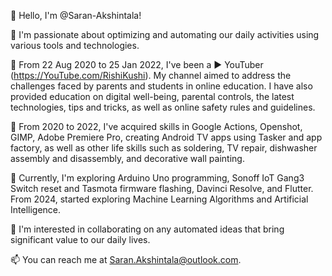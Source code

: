 👋 Hello, I'm @Saran-Akshintala!

👀 I'm passionate about optimizing and automating our daily activities using various tools and technologies.

🎥 From 22 Aug 2020 to 25 Jan 2022, I've been a ▶ YouTuber (https://YouTube.com/RishiKushi). My channel aimed to address the challenges faced by parents and students in online education. I have also provided education on digital well-being, parental controls, the latest technologies, tips and tricks, as well as online safety rules and guidelines.

📸 From 2020 to 2022, I've acquired skills in Google Actions, Openshot, GIMP, Adobe Premiere Pro, creating Android TV apps using Tasker and app factory, as well as other life skills such as soldering, TV repair, dishwasher assembly and disassembly, and decorative wall painting.

🌱 Currently, I'm exploring Arduino Uno programming, Sonoff IoT Gang3 Switch reset and Tasmota firmware flashing, Davinci Resolve, and Flutter. From 2024, started exploring Machine Learning Algorithms and Artificial Intelligence.

💞️ I'm interested in collaborating on any automated ideas that bring significant value to our daily lives.

📫 You can reach me at Saran.Akshintala@outlook.com.
